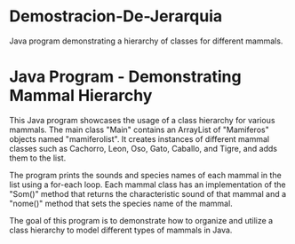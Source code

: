# Demostracion-De-Jerarquia
Java program demonstrating a hierarchy of classes for different mammals.
# Java Program - Demonstrating Mammal Hierarchy

This Java program showcases the usage of a class hierarchy for various mammals. The main class "Main" contains an ArrayList of "Mamiferos" objects named "mamiferolist". It creates instances of different mammal classes such as Cachorro, Leon, Oso, Gato, Caballo, and Tigre, and adds them to the list.

The program prints the sounds and species names of each mammal in the list using a for-each loop. Each mammal class has an implementation of the "Som()" method that returns the characteristic sound of that mammal and a "nome()" method that sets the species name of the mammal.

The goal of this program is to demonstrate how to organize and utilize a class hierarchy to model different types of mammals in Java.
